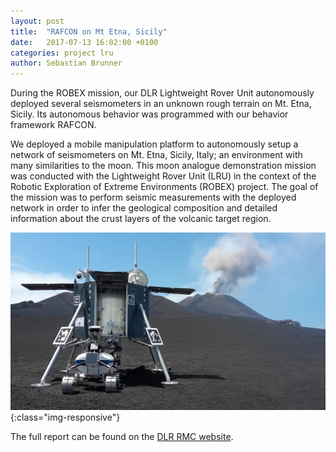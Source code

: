 ```yaml
---
layout: post
title:  "RAFCON on Mt Etna, Sicily"
date:   2017-07-13 16:02:00 +0100
categories: project lru
author: Sebastian Brunner
---
```


During the ROBEX mission, our DLR Lightweight Rover Unit autonomously deployed several seismometers in an unknown rough terrain on Mt. Etna, Sicily. Its autonomous behavior was programmed with our behavior framework RAFCON.

We deployed a mobile manipulation platform to autonomously setup a network of seismometers on Mt. Etna, Sicily, Italy; an environment with many similarities to the moon. This moon analogue demonstration mission was conducted with the Lightweight Rover Unit (LRU) in the context of the Robotic Exploration of Extreme Environments (ROBEX) project.
The goal of the mission was to perform seismic measurements with the deployed network in order to infer the geological composition and detailed information about the crust layers of the volcanic target region.


![Rover and Lander in front of the vulcano Mt. Etna 2017](images/news/Robex2017.jpg){:class="img-responsive"}

The full report can be found on the [DLR RMC website][full-report].

[full-report]: https://www.dlr.de/dlr/en/desktopdefault.aspx/tabid-10081/151_read-23091/#/gallery/27370


